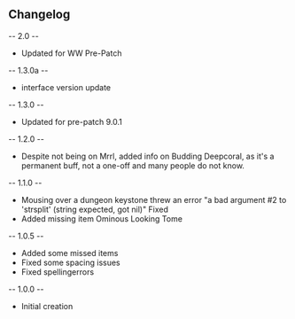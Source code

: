 ## Changelog

-- 2.0 --
* Updated for WW Pre-Patch

-- 1.3.0a --
* interface version update

-- 1.3.0 --
* Updated for pre-patch 9.0.1

-- 1.2.0 --
* Despite not being on Mrrl, added info on Budding Deepcoral, as it's a permanent buff, not a one-off and many people do not know.

-- 1.1.0 --
* Mousing over a dungeon keystone threw an error "a bad argument #2 to 'strsplit' (string expected, got nil)" Fixed
* Added missing item Ominous Looking Tome

-- 1.0.5 -- 
* Added some missed items
* Fixed some spacing issues
* Fixed spellingerrors

-- 1.0.0 --
* Initial creation